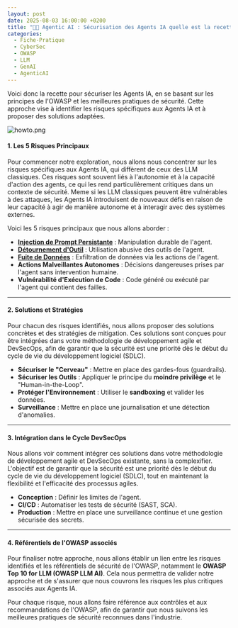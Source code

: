 ```yaml
---
layout: post
date: 2025-08-03 16:00:00 +0200
title: "🧑‍🍳 Agentic AI : Sécurisation des Agents IA quelle est la recette ?"
categories:
  - Fiche-Pratique
  - CyberSec
  - OWASP
  - LLM
  - GenAI 
  - AgenticAI
---
```



Voici donc la recette pour sécuriser les Agents IA, en se basant sur les principes de l'OWASP et les meilleures pratiques
de sécurité. Cette approche vise à identifier les risques spécifiques aux Agents IA et à proposer des solutions adaptées.

![howto.png]({{home}}/assets/img/2025-08/howto.png)

#### **1. Les 5 Risques Principaux**

Pour commencer notre exploration, nous allons nous concentrer sur les risques spécifiques aux Agents IA, qui diffèrent de ceux
des LLM classiques. Ces risques sont souvent liés à l'autonomie et à la capacité d'action des agents, ce qui les rend
particulièrement critiques dans un contexte de sécurité.
 Meme si les LLM classiques peuvent être vulnérables à des attaques, les Agents IA introduisent de nouveaux défis en raison de
leur capacité à agir de manière autonome et à interagir avec des systèmes externes.

Voici les 5 risques principaux que nous allons aborder :
* **[Injection de Prompt Persistante]({{home}}/2025/08/07/agenticIa-risks/)** : Manipulation durable de l'agent.
* **[Détournement d'Outil]({{home}}/2025/08/11/agenticIa-risks2)** : Utilisation abusive des outils de l'agent.
* **[Fuite de Données]({{home}}/2025/08/14/agenticIa-risk3)** : Exfiltration de données via les actions de l'agent.
* **Actions Malveillantes Autonomes** : Décisions dangereuses prises par l'agent sans intervention humaine.
* **Vulnérabilité d'Exécution de Code** : Code généré ou exécuté par l'agent qui contient des failles.

---

#### **2. Solutions et Stratégies**

Pour chacun des risques identifiés, nous allons proposer des solutions concrètes et des stratégies de mitigation. Ces
solutions sont conçues pour être intégrées dans votre méthodologie de développement agile et DevSecOps, afin de garantir
que la sécurité est une priorité dès le début du cycle de vie du développement logiciel (SDLC).

* **Sécuriser le "Cerveau"** : Mettre en place des gardes-fous (guardrails).
* **Sécuriser les Outils** : Appliquer le principe du **moindre privilège** et le "Human-in-the-Loop".
* **Protéger l'Environnement** : Utiliser le **sandboxing** et valider les données.
* **Surveillance** : Mettre en place une journalisation et une détection d'anomalies.

---

#### **3. Intégration dans le Cycle DevSecOps**

Nous allons voir comment intégrer ces solutions dans votre méthodologie de développement agile et DevSecOps existante,
sans la complexifier. L'objectif est de garantir que la sécurité est une priorité dès le début du cycle de vie du
développement logiciel (SDLC), tout en maintenant la flexibilité et l'efficacité des processus agiles.

* **Conception** : Définir les limites de l'agent.
* **CI/CD** : Automatiser les tests de sécurité (SAST, SCA).
* **Production** : Mettre en place une surveillance continue et une gestion sécurisée des secrets.

---

#### **4. Référentiels de l'OWASP associés**

Pour finaliser notre approche, nous allons établir un lien entre les risques identifiés et les référentiels de sécurité
de l'OWASP, notamment le **OWASP Top 10 for LLM (OWASP LLM AI)**. Cela nous permettra de valider notre approche et de
s'assurer que nous couvrons les risques les plus critiques associés aux Agents IA.

Pour chaque risque, nous allons faire référence aux contrôles et aux recommandations de l'OWASP, afin de garantir que
nous suivons les meilleures pratiques de sécurité reconnues dans l'industrie.


